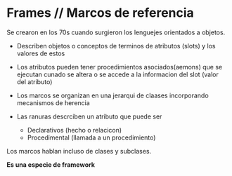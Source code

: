 # Frames // Marcos de referencia

Se crearon en los 70s cuando surgieron los lenguejes orientados a objetos. 

- Describen objetos o conceptos de terminos de atributos (slots) y los valores de estos

- Los atributos pueden tener procedimientos asociados(aemons) que se ejecutan cunado se altera o se accede a la informacion del slot (valor del atributo)

- Los marcos se organizan en una jerarqui de claases incorporando mecanismos de herencia

- Las ranuras descrciben un atributo que puede ser

    - Declarativos (hecho o relacicon)
    - Procedimental (llamada a un procedimiento)

Los marcos hablan incluso de clases y subclases. 

**Es una especie de framework**

